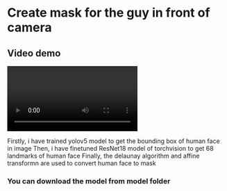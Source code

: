 # Create mask for the guy in front of camera
## Video demo
[<video controls src="video/test video.mp4" title="Title"></video>](https://github.com/khanhdu1609/Create-filter-for-face/assets/141617409/e465d8be-a3fd-4142-9ee6-c4a8bbdca445)

Firstly, i have trained yolov5 model to get the bounding box of human face in image
Then, i have finetuned ResNet18 model of torchvision to get 68 landmarks of human face
Finally, the delaunay algorithm and affine transformn are used to convert human face to mask

### You can download the model from model folder




